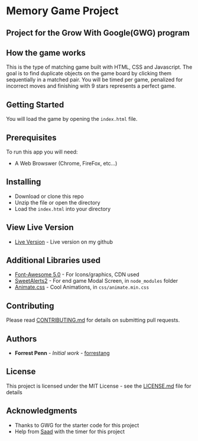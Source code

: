 # Memory Game Project 
## Project for the Grow With Google(GWG) program

## How the game works
This is the type of matching game built with HTML, CSS and Javascript. The goal is to find duplicate objects on the game board by clicking them sequentially in a matched pair.  You will be timed per game, penalized for incorrect moves and finishing with 9 stars represents a perfect game.


## Getting Started
You will load the game by opening the `index.html` file. 


## Prerequisites
To run this app you will need:
* A Web Browswer (Chrome, FireFox, etc...)


## Installing
* Download or clone this repo
* Unzip the file or open the directory
* Load the `index.html` into your directory

## View Live Version
* [Live Version](https://forrestang.github.io/MemoryGame/) - Live version on my github


## Additional Libraries used
* [Font-Awesome 5.0](https://fontawesome.com/) - For Icons/graphics, CDN used
* [SweetAlerts2](https://sweetalert2.github.io/) - For end game Modal Screen, in `node_modules` folder
* [Animate.css](https://daneden.github.io/animate.css/) - Cool Animations, in `css/animate.min.css`


## Contributing

Please read [CONTRIBUTING.md](https://gist.github.com/PurpleBooth/b24679402957c63ec426) for details on submitting pull requests.

## Authors

* **Forrest Penn** - *Initial work* - [forrestang](https://github.com/forrestang)

## License

This project is licensed under the MIT License - see the [LICENSE.md](LICENSE.md) file for details

## Acknowledgments
* Thanks to GWG for the starter code for this project
* Help from [Saad](https://www.youtube.com/watch?v=jRhB1IG7uAw&t=1526s) with the timer for this project


